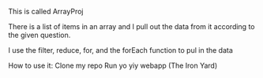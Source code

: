 This is called ArrayProj

There is a list of items in an array and I pull out the data from it according to the given question.

I use the filter, reduce, for, and the forEach function to pul in the data

How to use it:
Clone my repo
Run yo yiy webapp (The Iron Yard)

